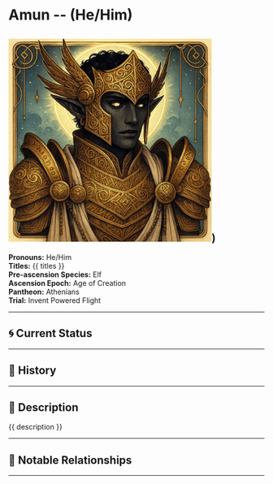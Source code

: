 # Amun  --  (He/Him)

<!-- Optional  -->
<img src="Amun.jpg" alt="Amun" style="width:400px;"/>)
---

**Pronouns:** He/Him  
**Titles:** {{ titles }}  
**Pre-ascension Species:** Elf  
**Ascension Epoch:** Age of Creation  
**Pantheon:** Athenians  
**Trial:** Invent Powered Flight

---

## 🌀 Current Status


---

## 📜 History


---

## 🧠 Description
{{ description }}

---

## 🧩 Notable Relationships

---
